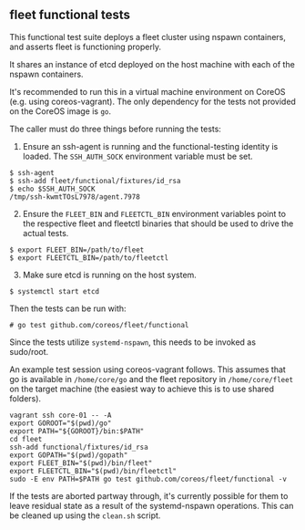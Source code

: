 ## fleet functional tests

This functional test suite deploys a fleet cluster using nspawn containers, and asserts fleet is functioning properly.

It shares an instance of etcd deployed on the host machine with each of the nspawn containers.

It's recommended to run this in a virtual machine environment on CoreOS (e.g. using coreos-vagrant). The only dependency for the tests not provided on the CoreOS image is `go`.

The caller must do three things before running the tests:

1. Ensure an ssh-agent is running and the functional-testing identity is loaded. The `SSH_AUTH_SOCK` environment variable must be set.

```
$ ssh-agent
$ ssh-add fleet/functional/fixtures/id_rsa
$ echo $SSH_AUTH_SOCK
/tmp/ssh-kwmtTOsL7978/agent.7978
```
2. Ensure the `FLEET_BIN` and `FLEETCTL_BIN` environment variables point to the respective fleet and fleetctl binaries that should be used to drive the actual tests.

```
$ export FLEET_BIN=/path/to/fleet
$ export FLEETCTL_BIN=/path/to/fleetctl
```

3. Make sure etcd is running on the host system.

```
$ systemctl start etcd
```

Then the tests can be run with:

```
# go test github.com/coreos/fleet/functional
```

Since the tests utilize `systemd-nspawn`, this needs to be invoked as sudo/root.

An example test session using coreos-vagrant follows. This assumes that go is available in `/home/core/go` and the fleet repository in `/home/core/fleet` on the target machine (the easiest way to achieve this is to use shared folders).
```
vagrant ssh core-01 -- -A
export GOROOT="$(pwd)/go"
export PATH="${GOROOT}/bin:$PATH"
cd fleet
ssh-add functional/fixtures/id_rsa
export GOPATH="$(pwd)/gopath"
export FLEET_BIN="$(pwd)/bin/fleet"
export FLEETCTL_BIN="$(pwd)/bin/fleetctl"
sudo -E env PATH=$PATH go test github.com/coreos/fleet/functional -v
```

If the tests are aborted partway through, it's currently possible for them to leave residual state as a result of the systemd-nspawn operations. This can be cleaned up using the `clean.sh` script.
